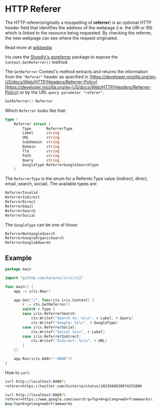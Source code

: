 # HTTP Referer

The HTTP referer(originally a misspelling of **referrer**) is an optional HTTP header field that identifies the address of the webpage (i.e. the URI or IRI) which is linked to the resource being requested. By checking the referrer, the new webpage can see where the request originated.

Read more at [wikipedia](https://en.wikipedia.org/wiki/HTTP_referer)

Iris uses the [Shopify's goreferrer](https://github.com/Shopify/goreferrer/pull/27) package to expose the `Context.GetReferrer()` method.

The `GetReferrer` Context's method extracts and returns the information from the `"Referer"` header as specified in [https://developer.mozilla.org/en-US/docs/Web/HTTP/Headers/Referrer-Policy](https://developer.mozilla.org/en-US/docs/Web/HTTP/Headers/Referrer-Policy) or by the URL `query parameter "referer"`.

```go
GetReferrer() Referrer
```

Which `Referrer` looks like that:

```go
type (
    Referrer struct {
        Type       ReferrerType
        Label      string
        URL        string
        Subdomain  string
        Domain     string
        Tld        string         
        Path       string              
        Query      string                 
        GoogleType ReferrerGoogleSearchType
    }
```

The `ReferrerType` is the enum for a Referrer.Type value (indirect, direct, email, search, social). The available types are:

```go
ReferrerInvalid
ReferrerIndirect
ReferrerDirect
ReferrerEmail
ReferrerSearch
ReferrerSocial
```

The `GoogleType` can be one of those:

```go
ReferrerNotGoogleSearch
ReferrerGoogleOrganicSearch
ReferrerGoogleAdwords
```

## Example

```go
package main

import "github.com/kataras/iris/v12"

func main() {
    app := iris.New()

    app.Get("/", func(ctx iris.Context) {
        r := ctx.GetReferrer()
        switch r.Type {
        case iris.ReferrerSearch:
            ctx.Writef("Search %s: %s\n", r.Label, r.Query)
            ctx.Writef("Google: %s\n", r.GoogleType)
        case iris.ReferrerSocial:
            ctx.Writef("Social %s\n", r.Label)
        case iris.ReferrerIndirect:
            ctx.Writef("Indirect: %s\n", r.URL)
        }
    })

    app.Run(iris.Addr(":8080"))
}
```

How to `curl`:

```bash
curl http://localhost:8080?\
referer=https://twitter.com/Xinterio/status/1023566830974251008

curl http://localhost:8080?\
referer=https://www.google.com/search?q=Top+6+golang+web+frameworks\
&oq=Top+6+golang+web+frameworks
```

